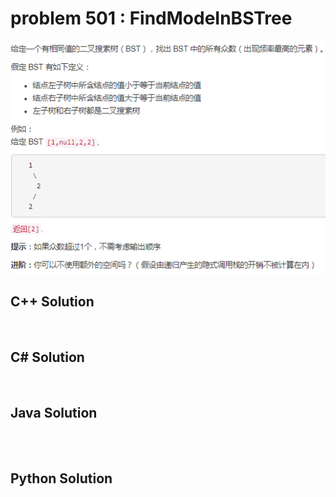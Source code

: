 
# problem 501 : FindModeInBSTree

<img src="https://github.com/Peefy/PeefyLeetCode/blob/master/doc/501-600/501.FindModeInBSTree/problem.png"/>

## C++ Solution

```c++



```

## C# Solution

```csharp



```

## Java Solution

```java




```

## Python Solution

```python



```





